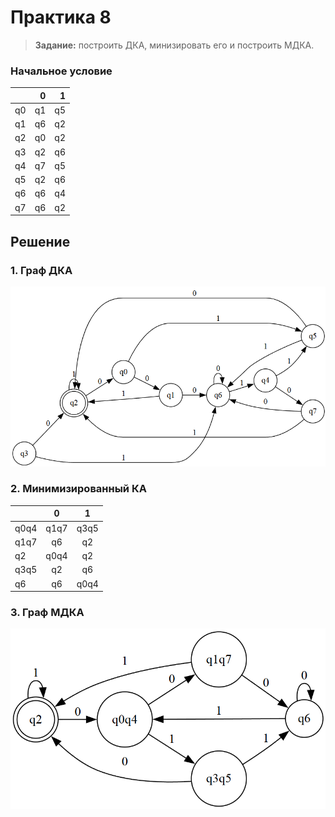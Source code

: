 # Практика 8

> **Задание:** построить ДКА, минизировать его и построить МДКА.

### Начальное условие

|    |  0 |  1 |
|----|---:|---:|
| q0 | q1 | q5 |
| q1 | q6 | q2 |
| q2 | q0 | q2 |
| q3 | q2 | q6 |
| q4 | q7 | q5 |
| q5 | q2 | q6 |
| q6 | q6 | q4 |
| q7 | q6 | q2 |

## Решение

### 1. Граф ДКА

![Граф ДКА](images/ДКА.png)

### 2. Минимизированный КА

|      |   0  |   1  |
|------|:----:|:----:|
| q0q4 | q1q7 | q3q5 |
| q1q7 | q6   | q2   |
| q2   | q0q4 | q2   |
| q3q5 | q2   | q6   |
| q6   | q6   | q0q4 |

### 3. Граф МДКА

![Граф МДКА](images/МДКА.png)
